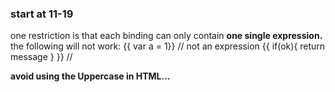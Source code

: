 ### start at 11-19
one restriction is that each binding can only contain **one single expression.**
the following will not work:
{{ var a = 1}} // not an expression
{{ if(ok){ return message } }} // 

**avoid using the Uppercase in HTML...**

